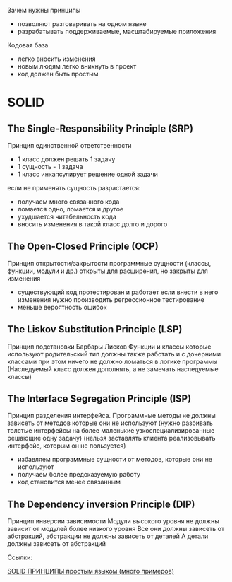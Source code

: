 Зачем нужны принципы

- позволяют разговаривать на одном языке
- разрабатывать поддерживаемые, масштабируемые приложения

Кодовая база 
- легко вносить изменения
- новым людям легко вникнуть в проект
- код должен быть простым

# SOLID
## The Single-Responsibility Principle (SRP)
Принцип единственной ответственности
- 1 класс должен решать 1 задачу
- 1 сущность - 1 задача
- 1 класс инкапсулирует решение одной задачи

если не применять сущность разрастается:
- получаем много связанного кода
- ломается одно, ломается и другое
- ухудшается читабельность кода
- вносить изменения в такой класс долго и дорого

## The Open-Closed Principle (OCP)
Принцип открытости/закрытости
программные сущности (классы, функции, модули и др.) открыты для расширения, но закрыты для изменения

- существующий код протестирован и работает если внести в него изменения нужно производить регрессионное тестирование
- меньше вероятность ошибок

## The Liskov Substitution Principle (LSP)
Принцип подстановки Барбары Лисков
Функции и классы которые используют родительский тип 
должны также работать и с дочерними классами при этом ничего не должно ломаться в логике программы
(Наследуемый класс должен дополнять, а не замечать наследуемые классы)

## The Interface Segregation Principle (ISP)
Принцип разделения интерфейса.
Программные методы не должны зависеть от методов которые они не используют
(нужно разбивать толстые интерфейсы на более маленькие узкоспециализированные решающие одну задачу)
(нельзя заставлять клиента реализовывать интерфейс, которым он не пользуется)
- избавляем программные сущности от методов, которые они не используют
- получаем более предсказуемую работу 
- код становится менее связанным

## The Dependency inversion Principle (DIP)
Принцип инверсии зависимости
Модули высокого уровня не должны зависит от модулей более низкого уровня
Все они должны зависеть от абстракций, абстракции не должны зависеть от деталей
А детали должны зависеть от абстракций


Ссылки:

[SOLID ПРИНЦИПЫ простым языком (много примеров)](https://www.youtube.com/watch?v=TxZwqVTaCmA)






